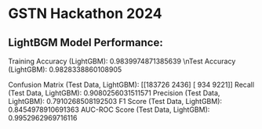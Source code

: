 # GSTN Hackathon 2024
## LightBGM Model Performance:

Training Accuracy (LightGBM): 0.9839974871385639
\nTest Accuracy (LightGBM): 0.9828338860108905

Confusion Matrix (Test Data, LightGBM):
[[183726   2436]
 [   934   9221]]
Recall (Test Data, LightGBM): 0.9080256031511571
Precision (Test Data, LightGBM): 0.7910268508192503
F1 Score (Test Data, LightGBM): 0.8454978910691363
AUC-ROC Score (Test Data, LightGBM): 0.9952962969716116
